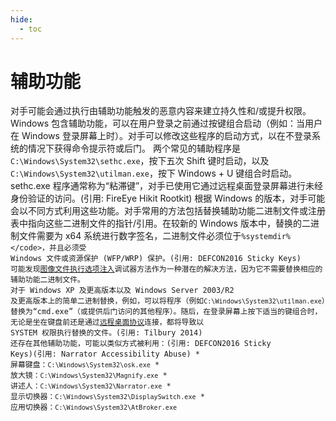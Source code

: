 ```yaml
---
hide:
  - toc
---
```


# 辅助功能

对手可能会通过执行由辅助功能触发的恶意内容来建立持久性和/或提升权限。Windows 包含辅助功能，可以在用户登录之前通过按键组合启动（例如：当用户在 Windows 登录屏幕上时）。对手可以修改这些程序的启动方式，以在不登录系统的情况下获得命令提示符或后门。  两个常见的辅助程序是<code>C:\Windows\System32\sethc.exe</code>，按下五次 Shift 键时启动，以及<code>C:\Windows\System32\utilman.exe</code>，按下 Windows + U 键组合时启动。sethc.exe 程序通常称为“粘滞键”，对手已使用它通过远程桌面登录屏幕进行未经身份验证的访问。(引用: FireEye Hikit Rootkit)  根据 Windows 的版本，对手可能会以不同方式利用这些功能。对手常用的方法包括替换辅助功能二进制文件或注册表中指向这些二进制文件的指针/引用。在较新的 Windows 版本中，替换的二进制文件需要为 x64 系统进行数字签名，二进制文件必须位于<code>%systemdir%\</code>，并且必须受 Windows 文件或资源保护 (WFP/WRP) 保护。(引用: DEFCON2016 Sticky Keys) 可能发现[图像文件执行选项注入](https://attack.mitre.org/techniques/T1546/012)调试器方法作为一种潜在的解决方法，因为它不需要替换相应的辅助功能二进制文件。  对于 Windows XP 及更高版本以及 Windows Server 2003/R2 及更高版本上的简单二进制替换，例如，可以将程序（例如<code>C:\Windows\System32\utilman.exe</code>）替换为“cmd.exe”（或提供后门访问的其他程序）。随后，在登录屏幕上按下适当的键组合时，无论是坐在键盘前还是通过[远程桌面协议](https://attack.mitre.org/techniques/T1021/001)连接，都将导致以 SYSTEM 权限执行替换的文件。(引用: Tilbury 2014)  还存在其他辅助功能，可能以类似方式被利用：(引用: DEFCON2016 Sticky Keys)(引用: Narrator Accessibility Abuse)  * 屏幕键盘：<code>C:\Windows\System32\osk.exe</code> * 放大镜：<code>C:\Windows\System32\Magnify.exe</code> * 讲述人：<code>C:\Windows\System32\Narrator.exe</code> * 显示切换器：<code>C:\Windows\System32\DisplaySwitch.exe</code> * 应用切换器：<code>C:\Windows\System32\AtBroker.exe</code>
